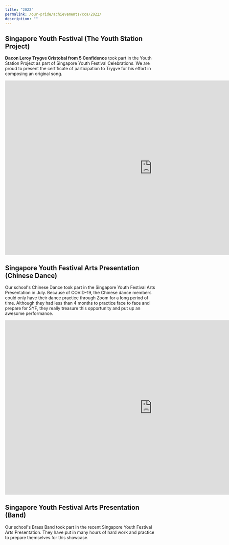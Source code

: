 ```yaml
---
title: "2022"
permalink: /our-pride/achievements/cca/2022/
description: ""
---
```

Singapore Youth Festival (The Youth Station Project)
----------------------------------------------------

**Dacon Leroy Trygve Cristobal from 5 Confidence**&nbsp;took part in the Youth Station Project as part of Singapore Youth Festival Celebrations. We are proud to present the certificate of participation to Trygve for his effort in composing an original song.

<iframe src="https://docs.google.com/presentation/d/e/2PACX-1vQhK2l-IzS7KUcdQ8VYKCxlplRUpmy_QSL1iA3Z4O_obqMN5I-HFfL6wOBIvSrgO8obo26CJLkk6C26/embed?start=false&amp;loop=false&amp;delayms=3000" frameborder="0" width="960" height="569" allowfullscreen="true"></iframe>

Singapore Youth Festival Arts Presentation (Chinese Dance)
----------------------------------------------------------

Our school's Chinese Dance took part in the Singapore Youth Festival Arts Presentation in July. Because of COVID-19, the Chinese dance members could only have their dance practice through Zoom for a long period of time. Although they had less than 4 months to practice face to face and prepare for SYF, they really treasure this opportunity and put up an awesome performance.

<iframe allowfullscreen="true" height="569" width="960" frameborder="0" src="https://docs.google.com/presentation/d/e/2PACX-1vSWzSlVQDR1fMr6WKAxOrrRq7yr1jiENOyBzcNicBq9SQwJZNrGP8y4lkP_4ZUJJwMWAF5VztDA8fOm/embed?start=false&amp;loop=false&amp;delayms=3000"></iframe>

Singapore Youth Festival Arts Presentation (Band)
-------------------------------------------------

Our school's Brass Band took part in the recent Singapore Youth Festival Arts Presentation. They have put in many hours of hard work and practice to prepare themselves for this showcase.